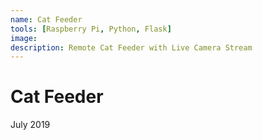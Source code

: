 ```yaml
---
name: Cat Feeder
tools: [Raspberry Pi, Python, Flask]
image:
description: Remote Cat Feeder with Live Camera Stream
---
```


# Cat Feeder
July 2019
